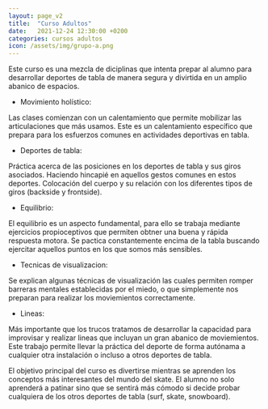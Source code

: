 ```yaml
---
layout: page_v2
title:  "Curso Adultos"
date:   2021-12-24 12:30:00 +0200
categories: cursos adultos
icon: /assets/img/grupo-a.png
---
```


Este curso es una mezcla de diciplinas que intenta prepar al alumno para desarrollar
deportes de tabla de manera segura y divirtida en un amplio abanico de espacios.

- Movimiento holístico:

Las clases comienzan con un calentamiento que permite mobilizar las articulaciones que más usamos.
Este es un calentamiento específico que prepara para los esfuerzos comunes en actividades deportivas en tabla.

- Deportes de tabla:

Práctica acerca de las posiciones en los deportes de tabla y sus giros asociados. 
Haciendo hincapié en aquellos gestos comunes en estos deportes. 
Colocación del cuerpo y su relación con los diferentes tipos de giros (backside y frontside).

- Equilibrio:

El equilibrio es un aspecto fundamental, para ello se trabaja mediante ejercicios propioceptivos
que permiten obtner una buena y rápida respuesta motora. Se pactica constantemente encima de la tabla 
buscando ejercitar aquellos puntos en los que somos más sensibles.

- Tecnicas de visualizacion:

Se explican algunas técnicas de visualización las cuales permiten romper barreras mentales establecidas por el miedo,
o que simplemente nos preparan para realizar los moviemientos correctamente.

- Lineas:

Más importante que los trucos tratamos de desarrollar la capacidad para improvisar y realizar lineas 
que incluyan un gran abanico de moviemientos. Este trabajo permite llevar la práctica del deporte
de forma autónama a cualquier otra instalación o incluso a otros deportes de tabla.


El objetivo principal del curso es divertirse mientras se aprenden los conceptos más interesantes del mundo del skate. 
El alumno no solo aprenderá a patinar sino que se sentirá más cómodo si decide probar cualquiera de los otros deportes de tabla (surf, skate, snowboard).